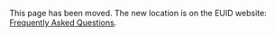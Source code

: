 This page has been moved. The new location is on the EUID website: [Frequently Asked Questions](https://euid.eu/docs/getting-started/gs-faqs).

